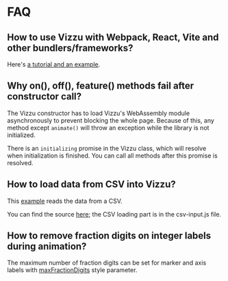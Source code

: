 # FAQ

## How to use Vizzu with Webpack, React, Vite and other bundlers/frameworks?

Here's
[a tutorial and an example](https://lib.vizzuhq.com/latest/tutorial/initialization/#working-with-bundlers-frameworks).

## Why on(), off(), feature() methods fail after constructor call?

The Vizzu constructor has to load Vizzu's WebAssembly module asynchronously to
prevent blocking the whole page. Because of this, any method except `animate()`
will throw an exception while the library is not initialized.

There is an `initializing` promise in the Vizzu class, which will resolve when
initialization is finished. You can call all methods after this promise is
resolved.

## How to load data from CSV into Vizzu?

This [example](https://lib.vizzuhq.com/0.3.0/content/howtos/csv-input/) reads
the data from a CSV.

You can find the source
[here](https://github.com/vizzuhq/vizzu-lib-doc/tree/gh-pages/0.3.0/content/howtos/csv-input);
the CSV loading part is in the csv-input.js file.

## How to remove fraction digits on integer labels during animation?

The maximum number of fraction digits can be set for marker and axis labels with
[maxFractionDigits](https://lib.vizzuhq.com/latest/reference/interfaces/vizzu.Styles.MarkerLabel/#maxfractiondigits)
style parameter.
